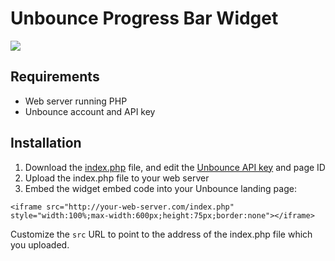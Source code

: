 # Unbounce Progress Bar Widget

![](https://www.dropbox.com/s/snkh2evt0a2fx4a/Screenshot%202020-04-17%2020.34.01.png?raw=1)

## Requirements

* Web server running PHP
* Unbounce account and API key

## Installation

1. Download the [index.php](index.php) file, and edit the [Unbounce API key](https://developer.unbounce.com/getting_started/#api-keys) and page ID
2. Upload the index.php file to your web server
3. Embed the widget embed code into your Unbounce landing page:

```
<iframe src="http://your-web-server.com/index.php" style="width:100%;max-width:600px;height:75px;border:none"></iframe>
```

Customize the `src` URL to point to the address of the index.php file which you uploaded.
